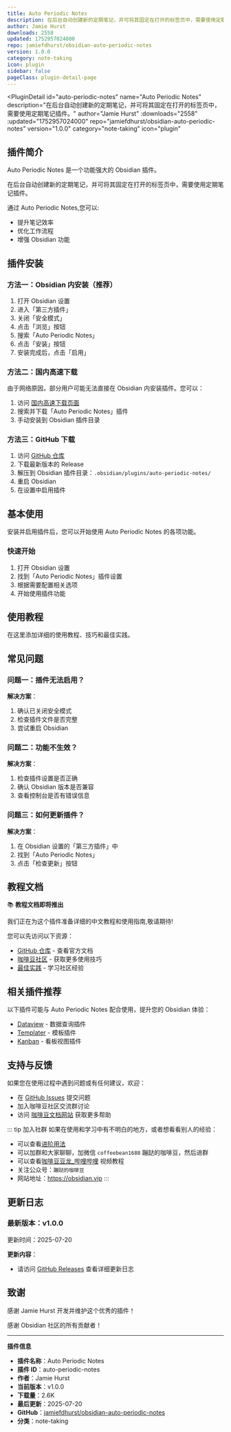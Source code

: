```yaml
---
title: Auto Periodic Notes
description: 在后台自动创建新的定期笔记，并可将其固定在打开的标签页中，需要使用定期笔记插件。
author: Jamie Hurst
downloads: 2558
updated: 1752957024000
repo: jamiefdhurst/obsidian-auto-periodic-notes
version: 1.0.0
category: note-taking
icon: plugin
sidebar: false
pageClass: plugin-detail-page
---
```


<PluginDetail
  id="auto-periodic-notes"
  name="Auto Periodic Notes"
  description="在后台自动创建新的定期笔记，并可将其固定在打开的标签页中，需要使用定期笔记插件。"
  author="Jamie Hurst"
  :downloads="2558"
  :updated="1752957024000"
  repo="jamiefdhurst/obsidian-auto-periodic-notes"
  version="1.0.0"
  category="note-taking"
  icon="plugin"
>

<!-- AUTO_GENERATED_START -->
## 插件简介

Auto Periodic Notes 是一个功能强大的 Obsidian 插件。

在后台自动创建新的定期笔记，并可将其固定在打开的标签页中，需要使用定期笔记插件。

通过 Auto Periodic Notes,您可以:

- 提升笔记效率
- 优化工作流程
- 增强 Obsidian 功能

<!-- AUTO_GENERATED_END -->

<!-- AUTO_GENERATED_START -->
## 插件安装

### 方法一：Obsidian 内安装（推荐）

1. 打开 Obsidian 设置
2. 进入「第三方插件」
3. 关闭「安全模式」
4. 点击「浏览」按钮
5. 搜索「Auto Periodic Notes」
6. 点击「安装」按钮
7. 安装完成后，点击「启用」

### 方法二：国内高速下载

由于网络原因，部分用户可能无法直接在 Obsidian 内安装插件。您可以：

1. 访问 [国内高速下载页面](/zh/documentation/obsidian-plugins-download.html)
2. 搜索并下载「Auto Periodic Notes」插件
3. 手动安装到 Obsidian 插件目录

### 方法三：GitHub 下载

1. 访问 [GitHub 仓库](https://github.com/jamiefdhurst/obsidian-auto-periodic-notes)
2. 下载最新版本的 Release
3. 解压到 Obsidian 插件目录：`.obsidian/plugins/auto-periodic-notes/`
4. 重启 Obsidian
5. 在设置中启用插件

## 基本使用

安装并启用插件后，您可以开始使用 Auto Periodic Notes 的各项功能。

### 快速开始

1. 打开 Obsidian 设置
2. 找到「Auto Periodic Notes」插件设置
3. 根据需要配置相关选项
4. 开始使用插件功能

<!-- AUTO_GENERATED_END -->

<!-- CUSTOM_CONTENT_START:tutorial -->
## 使用教程

在这里添加详细的使用教程、技巧和最佳实践。

<!-- CUSTOM_CONTENT_END:tutorial -->

<!-- SHARED_CONTENT_START -->
## 常见问题

### 问题一：插件无法启用？

**解决方案**：
1. 确认已关闭安全模式
2. 检查插件文件是否完整
3. 尝试重启 Obsidian

### 问题二：功能不生效？

**解决方案**：
1. 检查插件设置是否正确
2. 确认 Obsidian 版本是否兼容
3. 查看控制台是否有错误信息

### 问题三：如何更新插件？

**解决方案**：
1. 在 Obsidian 设置的「第三方插件」中
2. 找到「Auto Periodic Notes」
3. 点击「检查更新」按钮

## 教程文档

📚 **教程文档即将推出**

我们正在为这个插件准备详细的中文教程和使用指南,敬请期待!

您可以先访问以下资源：
- [GitHub 仓库](https://github.com/jamiefdhurst/obsidian-auto-periodic-notes) - 查看官方文档
- [咖啡豆社区](/zh/bases/) - 获取更多使用技巧
- [最佳实践](/zh/best-practices/) - 学习社区经验

## 相关插件推荐

以下插件可能与 Auto Periodic Notes 配合使用，提升您的 Obsidian 体验：

- [Dataview](/zh/plugins/dataview.html) - 数据查询插件
- [Templater](/zh/plugins/templater-obsidian.html) - 模板插件
- [Kanban](/zh/plugins/obsidian-kanban.html) - 看板视图插件

## 支持与反馈

如果您在使用过程中遇到问题或有任何建议，欢迎：

- 在 [GitHub Issues](https://github.com/jamiefdhurst/obsidian-auto-periodic-notes/issues) 提交问题
- 加入咖啡豆社区交流群讨论
- 访问 [咖啡豆文档网站](https://obsidian.vip) 获取更多帮助

::: tip 加入社群
如果在使用和学习中有不明白的地方，或者想看看别人的经验：
- 可以查看[进阶用法](/zh/advanced)
- 可以加群和大家聊聊，加微信 `coffeebean1688` 蹦跶的咖啡豆，然后进群
- 可以查看[咖啡豆豆龙_哔哩哔哩](https://space.bilibili.com/618777356) 视频教程
- 关注公众号：`蹦跶的咖啡豆`
- 网站地址：https://obsidian.vip
:::
<!-- SHARED_CONTENT_END -->

<!-- AUTO_GENERATED_START -->
## 更新日志

### 最新版本：v1.0.0

更新时间：2025-07-20

**更新内容**：
- 请访问 [GitHub Releases](https://github.com/jamiefdhurst/obsidian-auto-periodic-notes/releases) 查看详细更新日志

## 致谢

感谢 Jamie Hurst 开发并维护这个优秀的插件！

感谢 Obsidian 社区的所有贡献者！

---

**插件信息**
- **插件名称**：Auto Periodic Notes
- **插件 ID**：auto-periodic-notes
- **作者**：Jamie Hurst
- **当前版本**：v1.0.0
- **下载量**：2.6K
- **最后更新**：2025-07-20
- **GitHub**：[jamiefdhurst/obsidian-auto-periodic-notes](https://github.com/jamiefdhurst/obsidian-auto-periodic-notes)
- **分类**：note-taking
<!-- AUTO_GENERATED_END -->

</PluginDetail>

